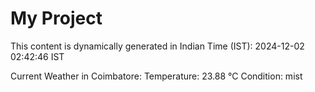 # My Project

This content is dynamically generated in Indian Time (IST): 2024-12-02 02:42:46 IST


Current Weather in Coimbatore:
Temperature: 23.88 °C
Condition: mist
